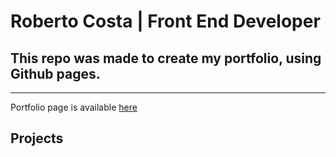 # Roberto Costa | Front End Developer
## This repo was made to create my portfolio, using Github pages.
***
Portfolio page is available [here](https://betocostadev.github.io/)

## Projects